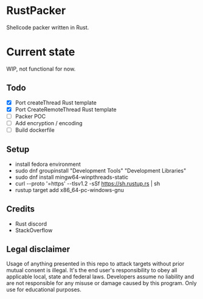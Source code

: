 # RustPacker
Shellcode packer written in Rust.

# Current state
WIP, not functional for now.

## Todo
- [X] Port createThread Rust template
- [X] Port CreateRemoteThread Rust template
- [ ] Packer POC
- [ ] Add encryption / encoding
- [ ] Build dockerfile

## Setup
- install fedora environment
- sudo dnf groupinstall "Development Tools" "Development Libraries"
- sudo dnf install mingw64-winpthreads-static
- curl --proto '=https' --tlsv1.2 -sSf https://sh.rustup.rs | sh
- rustup target add x86_64-pc-windows-gnu

## Credits
- Rust discord
- StackOverflow

## Legal disclaimer
Usage of anything presented in this repo to attack targets without prior mutual consent is illegal. It's the end user's responsibility to obey all applicable local, state and federal laws. Developers assume no liability and are not responsible for any misuse or damage caused by this program. Only use for educational purposes.
